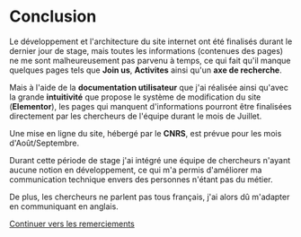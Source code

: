 # Conclusion

Le développement et l'architecture du site internet ont été finalisés durant le dernier jour de stage, mais toutes les informations (contenues des pages) ne me sont malheureusement pas parvenu à temps, ce qui fait qu'il manque quelques pages tels que **Join us**, **Activites** ainsi qu'un **axe de recherche**.

Mais à l'aide de la **documentation utilisateur** que j'ai réalisée ainsi qu'avec la grande **intuitivité** que propose le système de modification du site (**Elementor**), les pages qui manquent d'informations pourront être finalisées directement par les chercheurs de l'équipe durant le mois de Juillet.

Une mise en ligne du site, hébergé par le **CNRS**, est prévue pour les mois d'Août/Septembre.

Durant cette période de stage j'ai intégré une équipe de chercheurs n'ayant aucune notion en développement, ce qui m'a permis d'améliorer ma communication technique envers des personnes n'étant pas du métier.

De plus, les chercheurs ne parlent pas tous français, j'ai alors dû m'adapter en communiquant en anglais.

[Continuer vers les remerciements](/remerciements/)
